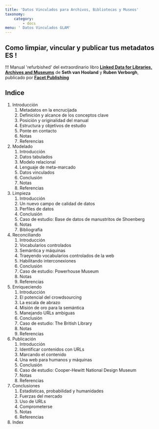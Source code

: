 ```yaml
---
title: 'Datos Vinculados para Archivos, Bibliotecas y Museos'
taxonomy:
    category:
        - docs
menu: ' Datos Vinculados GLAM'
---
```


## Como limpiar, vincular y publicar tus metadatos ES !

!!! Manual 'refurbished' del extraordinario libro **[Linked Data for Libraries, Archives and Museums](https://book.freeyourmetadata.org/)** de **Seth van Hooland** y **Ruben Verborgh**, publicado por **[Facet Publishing](http://facetpublishing.co.uk/)**


## Indice

1. Introducción
    1. Metadatos en la encrucijada
    2. Definición y alcance de los conceptos clave
    3. Posición y originalidad del manual
    4. Estructura y objetivos de estudio
    5. Ponte en contacto
    6. Notas
    7. Referencias
2. Modelado
    1. Introducción
    2. Datos tabulados
    3. Modelo relacional
    4. Lenguaje de meta-marcado
    5. Datos vinculados
    6. Conclusión
    7. Notas
    8. Referencias
3. Limpieza
    1. Introducción
    2. Un nuevo campo de calidad de datos
    3. Perfiles de datos
    4. Conclusión
    5. Caso de estudio: Base de datos de manustritos de Shoenberg
    6. Notas
    7. Bibliografía
4. Reconciliando
     1. Introducción
     2. Vocabularios controlados
     3. Semántica y máquinas
     4. Traeyendo vocabularios controlados de la web
     5. Habilitando interconexiones
     6. Conclusión
     7. Caso de estudio: Powerhouse Museum
     8. Notas
     9. Referencias
5. Enriqueciendo
    1. Introducción
    2. El potencial del crowdsourcing
    3. La escala de abrazo
    4. Misión de oro para la semántica
    5. Manejando URLs ambiguas
    6. Conclusión
    7. Caso de estudio: The British Library
    8. Notas
    9. Referencias
6. Publicación
    1. Introducción
    2. Identificar contenidos con URLs
    3. Marcando el contenido
    4. Una web para humanos y máquinas
    5. Conclusión
    6. Caso de estudio: Cooper-Hewitt National Design Museum
    7. Notas
    8. Referencias
7. Conclusiones
    1. Estadísticas, probabilidad y humanidades
    2. Fuerzas del mercado
    3. Uso de URLs
    4. Comprometerse 
    5. Notas
    6. Referencias
8. Index 